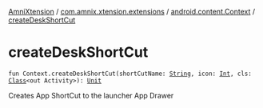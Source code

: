 [AmniXtension](../../index.md) / [com.amnix.xtension.extensions](../index.md) / [android.content.Context](index.md) / [createDeskShortCut](./create-desk-short-cut.md)

# createDeskShortCut

`fun Context.createDeskShortCut(shortCutName: `[`String`](https://kotlinlang.org/api/latest/jvm/stdlib/kotlin/-string/index.html)`, icon: `[`Int`](https://kotlinlang.org/api/latest/jvm/stdlib/kotlin/-int/index.html)`, cls: `[`Class`](http://docs.oracle.com/javase/6/docs/api/java/lang/Class.html)`<out Activity>): `[`Unit`](https://kotlinlang.org/api/latest/jvm/stdlib/kotlin/-unit/index.html)

Creates App ShortCut to the launcher App Drawer

